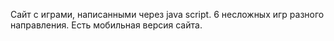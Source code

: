 Сайт с играми, написанными через java script. 6 несложных игр разного направления. Есть мобильная версия сайта.
